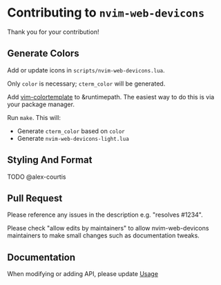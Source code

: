 # Contributing to `nvim-web-devicons`

Thank you for your contribution!

## Generate Colors

Add or update icons in `scripts/nvim-web-devicons.lua`.

Only `color` is necessary; `cterm_color` will be generated.

Add [vim-colortemplate](https://github.com/lifepillar/vim-colortemplate) to &runtimepath. The easiest way to do this is via your package manager.

Run `make`. This will:
- Generate `cterm_color` based on `color`
- Generate `nvim-web-devicons-light.lua`

## Styling And Format

TODO @alex-courtis

## Pull Request

Please reference any issues in the description e.g. "resolves #1234".

Please check "allow edits by maintainers" to allow nvim-web-devicons maintainers to make small changes such as documentation tweaks.

## Documentation

When modifying or adding API, please update [Usage](../README.md#Usage)
